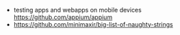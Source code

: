 - testing apps and webapps on mobile devices https://github.com/appium/appium
- https://github.com/minimaxir/big-list-of-naughty-strings
